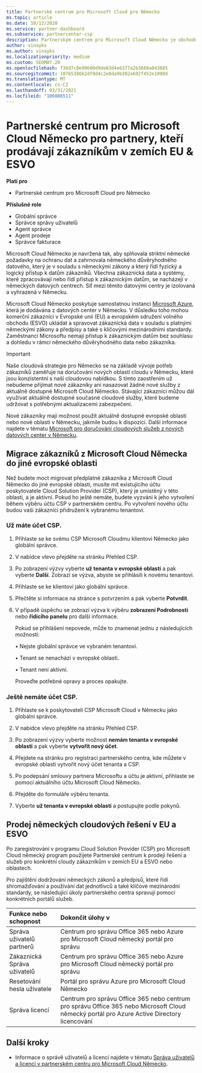 ```yaml
---
title: Partnerské centrum pro Microsoft Cloud pro Německo
ms.topic: article
ms.date: 10/12/2020
ms.service: partner-dashboard
ms.subservice: partnercenter-csp
description: Partnerským centrem pro Microsoft Cloud Německo je obchodní portál pro partnery, kteří chtějí nabízet cloudová řešení Microsoftu zákazníkům v zemích EU a ESVO.
author: vinayks
ms.author: vinayks
ms.localizationpriority: medium
ms.custom: SEOMAY.20
ms.openlocfilehash: f36d7c0e99600d9de63d4e6377a2b3688a043885
ms.sourcegitcommit: 10765386b2df0d4c2e8da9b302a692f452e1090d
ms.translationtype: MT
ms.contentlocale: cs-CZ
ms.lasthandoff: 03/31/2021
ms.locfileid: "106086511"
---
```

# <a name="partner-center-for-microsoft-cloud-germany-for-partners-selling-to-customers-in-eu--efta-countries"></a>Partnerské centrum pro Microsoft Cloud Německo pro partnery, kteří prodávají zákazníkům v zemích EU & ESVO

**Platí pro**

- Partnerské centrum pro Microsoft Cloud pro Německo

**Příslušné role**

- Globální správce
- Správce správy uživatelů
- Agent správce
- Agent prodeje
- Správce fakturace

Microsoft Cloud Německo je navržená tak, aby splňovala striktní německé požadavky na ochranu dat a zahrnovala německého důvěryhodného datového, který je v souladu s německými zákony a který řídí fyzický a logický přístup k datům zákazníků. Všechna zákaznická data a systémy, které zpracovávají nebo řídí přístup k zákaznickým datům, se nacházejí v německých datových centrech. Síť mezi těmito datovými centry je izolovaná a vyhrazená v Německu.

Microsoft Cloud Německo poskytuje samostatnou instanci [Microsoft Azure](https://go.microsoft.com/fwlink/?linkid=847992), která je dodávána z datových center v Německu. V důsledku toho mohou komerční zákazníci v Evropské unii (EU) a evropském sdružení volného obchodu (ESVO) ukládat a spravovat zákaznická data v souladu s platnými německými zákony a předpisy a také s klíčovými mezinárodními standardy. Zaměstnanci Microsoftu nemají přístup k zákaznickým datům bez souhlasu a dohledu v rámci německého důvěryhodného data nebo zákazníka.

> [!IMPORTANT]
> Naše cloudová strategie pro Německo se na základě vývoje potřeb zákazníků zaměřuje na doručování nových oblastí cloudu v Německu, které jsou konzistentní s naší cloudovou nabídkou. S tímto zaostřením už nebudeme přijímat nové zákazníky ani nasazovat žádné nové služby z aktuálně dostupné Microsoft Cloud Německo. Stávající zákazníci můžou dál využívat aktuálně dostupné současné cloudové služby, které budeme udržovat s potřebnými aktualizacemi zabezpečení.
>
> Nové zákazníky mají možnost použít aktuálně dostupné evropské oblasti nebo nové oblasti v Německu, jakmile budou k dispozici. Další informace najdete v tématu [Microsoft pro doručování cloudových služeb z nových datových center v Německu](https://news.microsoft.com/europe/2018/08/31/microsoft-to-deliver-cloud-services-from-new-datacentres-in-germany-in-2019-to-meet-evolving-customer-needs/). 

## <a name="migrate-customers-from-microsoft-cloud-germany-to-another-european-region"></a>Migrace zákazníků z Microsoft Cloud Německa do jiné evropské oblasti

Než budete moct migrovat předplatné zákazníka z Microsoft Cloud Německo do jiné evropské oblasti, musíte mít existujícího účtu poskytovatele Cloud Solution Provider (CSP), který je umístěný v této oblasti, a je aktivní. Pokud ho ještě nemáte, budete vyzváni k jeho vytvoření během výběru účtu CSP v partnerském centru. Po vytvoření nového účtu budou vaši zákazníci přidružení k vybranému tenantovi.

### <a name="you-already-have-a-csp-account"></a>Už máte účet CSP.

1. Přihlaste se ke svému CSP Microsoft Cloudmu klientovi Německo jako globální správce.

1. V nabídce vlevo přejděte na stránku Přehled CSP.
 
1. Po zobrazení výzvy vyberte **už tenanta v evropské oblasti** a pak vyberte **Další**. Zobrazí se výzva, abyste se přihlásili k novému tenantovi. 

1. Přihlaste se ke klientovi jako globální správce.
 
1. Přečtěte si informace na stránce s potvrzením a pak vyberte **Potvrdit**.
 
6.  V případě úspěchu se zobrazí výzva k výběru **zobrazení Podrobnosti** nebo **řídicího panelu** pro další informace. 

    Pokud se přihlášení nepovede, může to znamenat jednu z následujících možností:
    
    • Nejste globální správce ve vybraném tenantovi.
    
    • Tenant se nenachází v evropské oblasti.
    
    • Tenant není aktivní.

    Proveďte potřebné opravy a proces opakujte. 

### <a name="you-dont-already-have-a-csp-account"></a>Ještě nemáte účet CSP.

1. Přihlaste se k poskytovateli CSP Microsoft Cloud v Německu jako globální správce.

1. V nabídce vlevo přejděte na stránku Přehled CSP.
 
1. Po zobrazení výzvy vyberte možnost **nemám tenanta v evropské oblasti** a pak vyberte **vytvořit nový účet**. 
 
1. Přejdete na stránku pro registraci partnerského centra, kde můžete v evropské oblasti vytvořit nový účet tenanta a CSP.
  
5. Po podepsání smlouvy partnera Microsoftu a účtu je aktivní, přihlaste se pomocí aktuálního účtu Microsoft Cloud Německo.

6. Přejděte do formuláře výběru tenanta.

7. Vyberte **už tenanta v evropské oblasti** a postupujte podle pokynů.


## <a name="selling-german-cloud-solutions-in-eu-and-efta"></a>Prodej německých cloudových řešení v EU a ESVO

Po zaregistrování v programu Cloud Solution Provider (CSP) pro Microsoft Cloud německý program použijete Partnerské centrum k prodeji řešení a služeb pro konkrétní cloudy zákazníkům v zemích EU a ESVO nebo oblastech.

Pro zajištění dodržování německých zákonů a předpisů, které řídí shromažďování a používání dat jednotlivců a také klíčové mezinárodní standardy, se následující úkoly partnerského centra spravují pomocí konkrétních portálů služeb.

Funkce nebo schopnost | Dokončit úlohy v
:--- | :---
Správa uživatelů partnerů | Centrum pro správu Office 365 nebo Azure pro Microsoft Cloud německý portál pro správu
Zákaznická Správa uživatelů | Centrum pro správu Office 365 nebo Azure pro Microsoft Cloud německý portál pro správu
Resetování hesla uživatele | Portál pro správu Azure pro Microsoft Cloud Německo
Správa licencí | Centrum pro správu Office 365 nebo centrum pro správu Office 365 nebo Microsoft Cloud německý portál pro Azure Active Directory licencování

## <a name="next-steps"></a>Další kroky

- Informace o správě uživatelů a licencí najdete v tématu [Správa uživatelů a licencí v partnerském centru pro Microsoft Cloud Německo](user-management-in-partner-center-for-microsoft-cloud-germany.md).

